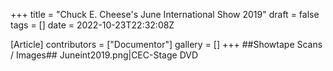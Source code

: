 +++
title = "Chuck E. Cheese's June International Show 2019"
draft = false
tags = []
date = 2022-10-23T22:32:08Z

[Article]
contributors = ["Documentor"]
gallery = []
+++
##Showtape Scans / Images##
<gallery>
Juneint2019.png|CEC-Stage DVD
</gallery>